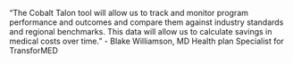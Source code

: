 “The Cobalt Talon tool will allow us to track and monitor program performance and outcomes and compare them against industry standards and regional benchmarks. This data will allow us to calculate savings in medical costs over time.” - Blake Williamson, MD Health plan Specialist for TransforMED